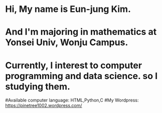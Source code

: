 # Hi, My name is Eun-jung Kim.
# And I'm majoring in mathematics at Yonsei Univ, Wonju Campus.
# Currently, I interest to computer programming and data science. so I studying them.
#Available computer language: HTML,Python,C
#My Wordpress: https://pinetree1002.wordpress.com/
